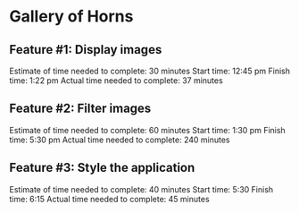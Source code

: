 # Gallery of Horns

## Feature #1: Display images
Estimate of time needed to complete: 30 minutes
Start time: 12:45 pm
Finish time: 1:22 pm
Actual time needed to complete: 37 minutes

## Feature #2: Filter images
Estimate of time needed to complete: 60 minutes
Start time:  1:30 pm
Finish time: 5:30 pm
Actual time needed to complete: 240 minutes

## Feature #3: Style the application
Estimate of time needed to complete: 40 minutes
Start time: 5:30
Finish time: 6:15
Actual time needed to complete: 45 minutes